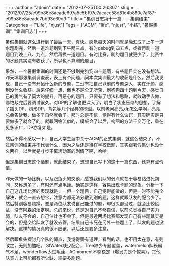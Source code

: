 +++
author = "admin"
date = "2012-07-25T00:26:30Z"
slug = "2012/07/25/e99b86e8aeade697a5e5bf97e7acace58d81e4b880e7af87-e99b86e8aeade7bb93e69d9f"
title = "集训日志第十一篇——集训结束"
Categories = ["Life", "njust"]
Tags = ["ACM", "life", "njust", "小结", "暑假集训", "集训日志"]
+++

暑假集训就这么进行到了最后一天，真快。感觉每天的时间就是融汇成了上午一道水题刷完，然后一道难题刷到下午两三点，有时debug到四五点，或者再刷一道题目到晚上八、九点，然后再换一道题目。有时比赛，刷的题目就更少了，比赛中的水题其实没有收获了，所以也不算刷的题目。

果然，一个暑假集训的时间还是不够刷完狗狗四十题啊，有些题目实在没有想法。昨天填那张集训调查表，表上有个问题，问本次集训最大的收获是什么，然后我发现，自己一没有开拓什么新的专题，二没有把自己以前的专题深入，实在汗颜，感到没什么收获。后来仔细一想，倒也不是全无所获，刷狗狗四十题到今天，感觉自己的勇气有了莫大的提升。再恶心的题目，只要有了想法和思路，就敢动手去做，哪怕敲完后要调试很久。对DP的了解也更深入了，明白了状态压缩的思想，了解了插头DP、树形DP、背包等几个经典的模型。以前老问亮亮,dp怎么学啊，亮亮总会告诉我，做多了自然就会了。那时总是不信，觉得有什么诀窍，其实确实是只要做多了就会了的。就跟网络流似的，模板会了以后，构图的方法千变万化，重在见多识广，DP亦复如是。

然后不得不感叹一下，自己大学生涯中关于ACM的正式集训，就这么结束了，不过集训的结束并不代表什么，因为之后还是待在学校做题，其实跟暑假集训也没什么两样。以后就是寸步不离活动室的剧情了啊，哈哈。

但是集训日志这个话题，就此结束了。想想自己写下的这十一篇东西，还算有点价值。
<!-- more -->

昨天做的一场比赛，以及跟鱼头的交谈，感觉我们队的弱点就在于容易钻进死胡同，又称想多了，有时还有点毛躁。确实是这样，容易出现卡题的现象。分析一下自己这几场比赛的表现就是，一但一个题目，自己觉得能做的，但是一时不能完全解决，就会一直去想它，注意力都无法分散到别的题，这样就跟队友的配合少了。然后特别容易烦躁，要是两位队友说自己能过的题，却很久都没过，就会比较慌乱，没有阿森的淡定啊。总的来说，还是对自己不够自信，以前总觉得自己实力弱，队友不会的，自己估计也不会了。但是最近两场比赛都发现自己有些题其实是会的，但是交给队友了就没去管，结果自己卡死在另外一些题上了，队友的题也没解决。这样的情况真的很不应该，以后还是要多注意。

然后跟鱼头探讨几个队的弱点，我觉得蛮有道理，看到的话，也不用太在意，有则改之，无则加勉吧。
StWater缺少配合，Tree缺少专题覆盖，watermelon队长霸气不足，wonderflow太过毛躁，ACmoment不够稳定（爆发力是个惊喜），其他队实力上可能都有所欠缺、需要多刷题。
